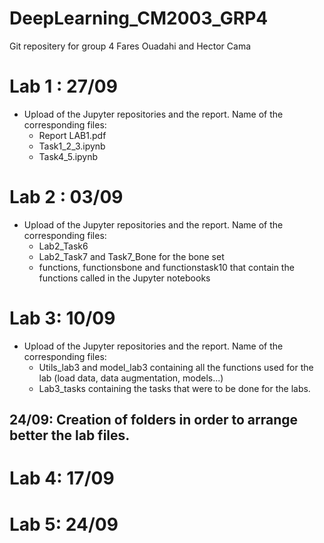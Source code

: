 # DeepLearning_CM2003_GRP4
Git repositery for group 4 Fares Ouadahi and Hector Cama

# Lab 1 : 27/09
  - Upload of the Jupyter repositories and the report. Name of the corresponding files:
    - Report LAB1.pdf
    - Task1_2_3.ipynb
    - Task4_5.ipynb
# Lab 2 : 03/09
  - Upload of the Jupyter repositories and the report. Name of the corresponding files: 
    - Lab2_Task6
    - Lab2_Task7 and Task7_Bone for the bone set
    - functions, functionsbone and functionstask10 that contain the functions called in the Jupyter notebooks
# Lab 3: 10/09
  - Upload of the Jupyter repositories and the report. Name of the corresponding files: 
    - Utils_lab3 and model_lab3 containing all the functions used for the lab (load data, data augmentation, models...)
    - Lab3_tasks containing the tasks that were to be done for the labs.
    
## 24/09: Creation of folders in order to arrange better the lab files.
# Lab 4: 17/09

# Lab 5: 24/09

